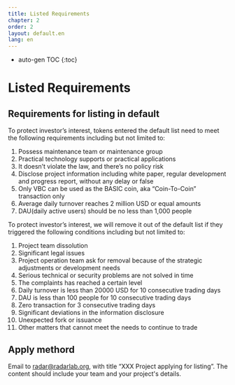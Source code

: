 ```yaml
---
title: Listed Requirements
chapter: 2
order: 2
layout: default.en
lang: en
---
```


* auto-gen TOC
{:toc}

# Listed Requirements

## Requirements for listing in default

To protect investor’s interest, tokens entered the default list need to meet the following requirements including but not limited to:

1. Possess maintenance team or maintenance group
2. Practical technology supports or practical applications
3. It doesn’t violate the law, and there’s no policy risk
4. Disclose project information including white paper, regular development and progress report, without any delay or false
5. Only VBC can be used as the BASIC coin, aka “Coin-To-Coin” transaction only
6. Average daily turnover reaches 2 million USD or equal amounts
7. DAU(daily active users) should be no less than 1,000 people

To protect investor’s interest, we will remove it out of the default list if they triggered the following conditions including but not limited to:

1. Project team dissolution
2. Significant legal issues
3. Project operation team ask for removal because of the strategic adjustments or development needs
4. Serious technical or security problems are not solved in time
5. The complaints has reached a certain level
6. Daily turnover is less than 20000 USD for 10 consecutive trading days
7. DAU is less than 100 people for 10 consecutive trading days
8. Zero transaction for 3 consecutive trading days
9. Significant deviations in the information disclosure
10. Unexpected fork or issuance
11. Other matters that cannot meet the needs to continue to trade

## Apply methord

Email to radar@radarlab.org, with title “XXX Project applying for listing”. The content should include your team and your project's details.
